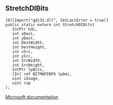 ## StretchDIBits

```
[DllImport("gdi32.dll", SetLastError = true)]
public static extern int StretchDIBits(
   IntPtr hdc,
   int xDest,
   int yDest,
   int DestWidth,
   int DestHeight,
   int xSrc,
   int ySrc,
   int SrcWidth,
   int SrcHeight,
   IntPtr lpBits,
   [In] ref BITMAPINFO lpbmi,
   uint iUsage,
   uint rop
);
```

[Microsoft documentation](https://docs.microsoft.com/en-us/windows/win32/api/wingdi/nf-wingdi-stretchdibits)
